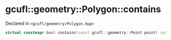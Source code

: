 # gcufl::geometry::Polygon::contains
Declared in `<gcufl/geometry/Polygon.hpp>`
```cpp
virtual constexpr bool contains(const gcufl::geometry::Point point) const noexcept;
```
